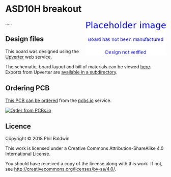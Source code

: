 # ASD10H breakout

<img align="right" src="../_common/PlaceholderImage.png">

.....

## Design files

This board was designed using the [Upverter](https://upverter.com) web service.

The schematic, board layout and bill of materials can be viewed [here](https://upverter.com/Trebuchetindustries/7a9232088d0491e3/ASD10H-breakout/). Exports from Upverter are [available in a subdirectory](./Upverter%20exports).

## Ordering PCB

[This PCB can be ordered](https://PCBs.io/share/4qq6b) from the [pcbs.io](https://pcbs.io) service.

<a href="https://PCBs.io/share/4qq6b"><img src="https://s3.amazonaws.com/pcbs.io/share.png" alt="Order from PCBs.io"></img></a>

## Licence

Copyright © 2018 Phil Baldwin

This work is licensed under a Creative Commons Attribution-ShareAlike 4.0 International License.

You should have received a copy of the license along with this work. If not, see <http://creativecommons.org/licenses/by-sa/4.0/>.
